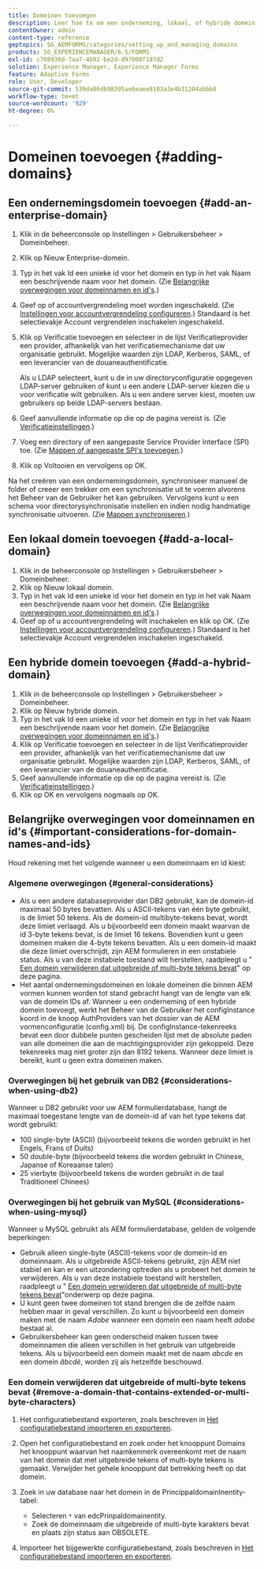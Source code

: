 ```yaml
---
title: Domeinen toevoegen
description: Leer hoe te om een onderneming, lokaal, of hybride domein toe te voegen gebruikend de montages van het Beheer van het Domein en algemene overwegingen voor domeinnamen en identiteitskaarts.
contentOwner: admin
content-type: reference
geptopics: SG_AEMFORMS/categories/setting_up_and_managing_domains
products: SG_EXPERIENCEMANAGER/6.5/FORMS
exl-id: c708936d-7aa7-4b92-be2d-d97008f187d2
solution: Experience Manager, Experience Manager Forms
feature: Adaptive Forms
role: User, Developer
source-git-commit: 539da06db98395ae6eaee8103a3e4b31204abbb8
workflow-type: tm+mt
source-wordcount: '929'
ht-degree: 0%

---
```


# Domeinen toevoegen {#adding-domains}

## Een ondernemingsdomein toevoegen {#add-an-enterprise-domain}

1. Klik in de beheerconsole op Instellingen > Gebruikersbeheer > Domeinbeheer.
1. Klik op Nieuw Enterprise-domein.
1. Typ in het vak Id een unieke id voor het domein en typ in het vak Naam een beschrijvende naam voor het domein. (Zie [Belangrijke overwegingen voor domeinnamen en id&#39;s](adding-domains.md#important-considerations-for-domain-names-and-ids).)
1. Geef op of accountvergrendeling moet worden ingeschakeld. (Zie [Instellingen voor accountvergrendeling configureren](/help/forms/using/admin-help/configure-account-locking-settings.md#configure-account-locking-settings).) Standaard is het selectievakje Account vergrendelen inschakelen ingeschakeld.
1. Klik op Verificatie toevoegen en selecteer in de lijst Verificatieprovider een provider, afhankelijk van het verificatiemechanisme dat uw organisatie gebruikt. Mogelijke waarden zijn LDAP, Kerberos, SAML, of een leverancier van de douaneauthentificatie.

   Als u LDAP selecteert, kunt u de in uw directoryconfiguratie opgegeven LDAP-server gebruiken of kunt u een andere LDAP-server kiezen die u voor verificatie wilt gebruiken. Als u een andere server kiest, moeten uw gebruikers op beide LDAP-servers bestaan.

1. Geef aanvullende informatie op die op de pagina vereist is. (Zie [Verificatieinstellingen](/help/forms/using/admin-help/configuring-authentication-providers.md#authentication-settings).)
1. Voeg een directory of een aangepaste Service Provider Interface (SPI) toe. (Zie [Mappen of aangepaste SPI&#39;s toevoegen](/help/forms/using/admin-help/configuring-directories.md#adding-directories-or-custom-spis).)
1. Klik op Voltooien en vervolgens op OK.

Na het creëren van een ondernemingsdomein, synchroniseer manueel de folder of creeer een trekker om een synchronisatie uit te voeren alvorens het Beheer van de Gebruiker het kan gebruiken. Vervolgens kunt u een schema voor directorysynchronisatie instellen en indien nodig handmatige synchronisatie uitvoeren. (Zie [Mappen synchroniseren](/help/forms/using/admin-help/synchronizing-directories.md#synchronizing-directories).)

## Een lokaal domein toevoegen {#add-a-local-domain}

1. Klik in de beheerconsole op Instellingen > Gebruikersbeheer > Domeinbeheer.
1. Klik op Nieuw lokaal domein.
1. Typ in het vak Id een unieke id voor het domein en typ in het vak Naam een beschrijvende naam voor het domein. (Zie [Belangrijke overwegingen voor domeinnamen en id&#39;s](adding-domains.md#important-considerations-for-domain-names-and-ids).)
1. Geef op of u accountvergrendeling wilt inschakelen en klik op OK. (Zie [Instellingen voor accountvergrendeling configureren](/help/forms/using/admin-help/configure-account-locking-settings.md#configure-account-locking-settings).) Standaard is het selectievakje Account vergrendelen inschakelen ingeschakeld.

## Een hybride domein toevoegen {#add-a-hybrid-domain}

1. Klik in de beheerconsole op Instellingen > Gebruikersbeheer > Domeinbeheer.
1. Klik op Nieuw hybride domein.
1. Typ in het vak Id een unieke id voor het domein en typ in het vak Naam een beschrijvende naam voor het domein. (Zie [Belangrijke overwegingen voor domeinnamen en id&#39;s](adding-domains.md#important-considerations-for-domain-names-and-ids).)
1. Klik op Verificatie toevoegen en selecteer in de lijst Verificatieprovider een provider, afhankelijk van het verificatiemechanisme dat uw organisatie gebruikt. Mogelijke waarden zijn LDAP, Kerberos, SAML, of een leverancier van de douaneauthentificatie.
1. Geef aanvullende informatie op die op de pagina vereist is. (Zie [Verificatieinstellingen](/help/forms/using/admin-help/configuring-authentication-providers.md#authentication-settings).)
1. Klik op OK en vervolgens nogmaals op OK.

## Belangrijke overwegingen voor domeinnamen en id&#39;s {#important-considerations-for-domain-names-and-ids}

Houd rekening met het volgende wanneer u een domeinnaam en id kiest:

### Algemene overwegingen {#general-considerations}

* Als u een andere databaseprovider dan DB2 gebruikt, kan de domein-id maximaal 50 bytes bevatten. Als u ASCII-tekens van één byte gebruikt, is de limiet 50 tekens. Als de domein-id multibyte-tekens bevat, wordt deze limiet verlaagd. Als u bijvoorbeeld een domein maakt waarvan de id 3-byte tekens bevat, is de limiet 16 tekens. Bovendien kunt u geen domeinen maken die 4-byte tekens bevatten. Als u een domein-id maakt die deze limiet overschrijdt, zijn AEM formulieren in een onstabiele status. Als u van deze instabiele toestand wilt herstellen, raadpleegt u &quot; [Een domein verwijderen dat uitgebreide of multi-byte tekens bevat](adding-domains.md#remove-a-domain-that-contains-extended-or-multi-byte-characters)&quot; op deze pagina.
* Het aantal ondernemingsdomeinen en lokale domeinen die binnen AEM vormen kunnen worden tot stand gebracht hangt van de lengte van elk van de domein IDs af. Wanneer u een onderneming of een hybride domein toevoegt, werkt het Beheer van de Gebruiker het configInstance koord in de knoop AuthProviders van het dossier van de AEM vormenconfiguratie (config.xml) bij. De configInstance-tekenreeks bevat een door dubbele punten gescheiden lijst met de absolute paden van alle domeinen die aan de machtigingsprovider zijn gekoppeld. Deze tekenreeks mag niet groter zijn dan 8192 tekens. Wanneer deze limiet is bereikt, kunt u geen extra domeinen maken.

### Overwegingen bij het gebruik van DB2 {#considerations-when-using-db2}

Wanneer u DB2 gebruikt voor uw AEM formulierdatabase, hangt de maximaal toegestane lengte van de domein-id af van het type tekens dat wordt gebruikt:

* 100 single-byte (ASCII) (bijvoorbeeld tekens die worden gebruikt in het Engels, Frans of Duits)
* 50 double-byte (bijvoorbeeld tekens die worden gebruikt in Chinese, Japanse of Koreaanse talen)
* 25 vierbyte (bijvoorbeeld tekens die worden gebruikt in de taal Traditioneel Chinees)

### Overwegingen bij het gebruik van MySQL {#considerations-when-using-mysql}

Wanneer u MySQL gebruikt als AEM formulierdatabase, gelden de volgende beperkingen:

* Gebruik alleen single-byte (ASCII)-tekens voor de domein-id en domeinnaam. Als u uitgebreide ASCII-tekens gebruikt, zijn AEM niet stabiel en kan er een uitzondering optreden als u probeert het domein te verwijderen. Als u van deze instabiele toestand wilt herstellen, raadpleegt u &quot; [Een domein verwijderen dat uitgebreide of multi-byte tekens bevat](adding-domains.md#remove-a-domain-that-contains-extended-or-multi-byte-characters)&quot;onderwerp op deze pagina.
* U kunt geen twee domeinen tot stand brengen die de zelfde naam hebben maar in geval verschillen. Zo kunt u bijvoorbeeld een domein maken met de naam *Adobe* wanneer een domein een naam heeft *adobe* bestaat al.
* Gebruikersbeheer kan geen onderscheid maken tussen twee domeinnamen die alleen verschillen in het gebruik van uitgebreide tekens. Als u bijvoorbeeld een domein maakt met de naam *abcde* en een domein *âbcdè*, worden zij als hetzelfde beschouwd.

### Een domein verwijderen dat uitgebreide of multi-byte tekens bevat {#remove-a-domain-that-contains-extended-or-multi-byte-characters}

1. Het configuratiebestand exporteren, zoals beschreven in [Het configuratiebestand importeren en exporteren](/help/forms/using/admin-help/importing-exporting-configuration-file.md#importing-and-exporting-the-configuration-file).
1. Open het configuratiebestand en zoek onder het knooppunt Domains het knooppunt waarvan het naamkenmerk overeenkomt met de naam van het domein dat met uitgebreide tekens of multi-byte tekens is gemaakt. Verwijder het gehele knooppunt dat betrekking heeft op dat domein.
1. Zoek in uw database naar het domein in de PrincippaldomainInentity-tabel:

   * Selecteren `*` van edcPrinpaldomainentity.
   * Zoek de domeinnaam die uitgebreide of multi-byte karakters bevat en plaats zijn status aan OBSOLETE.

1. Importeer het bijgewerkte configuratiebestand, zoals beschreven in [Het configuratiebestand importeren en exporteren](/help/forms/using/admin-help/importing-exporting-configuration-file.md#importing-and-exporting-the-configuration-file).
